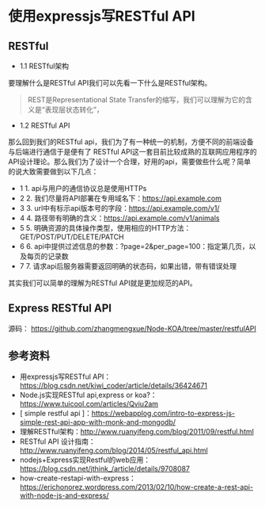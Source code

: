 # 使用expressjs写RESTful API

## RESTful

- 1.1 RESTful架构

要理解什么是RESTful API我们可以先看一下什么是RESTful架构。

>REST是Representational State Transfer的缩写，我们可以理解为它的含义是“表现层状态转化”，

- 1.2 RESTful API

那么回到我们的RESTful api，我们为了有一种统一的机制，方便不同的前端设备与后端进行通信于是便有了 RESTful API这一套目前比较成熟的互联网应用程序的API设计理论。那么我们为了设计一个合理，好用的api，需要做些什么呢？简单的说大致需要做到以下几点：

- 1 1. api与用户的通信协议总是使用HTTPs
- 2 2. 我们尽量将API部署在专用域名下：https://api.example.com
- 3 3. url中有标示api版本号的字段：https://api.example.com/v1/
- 4 4. 路径带有明确的含义：https://api.example.com/v1/animals
- 5 5. 明确资源的具体操作类型，使用相应的HTTP方法：GET/POST/PUT/DELETE/PATCH
- 6 6. api中提供过滤信息的参数：?page=2&per_page=100：指定第几页，以及每页的记录数
- 7 7. 请求api后服务器需要返回明确的状态码，如果出错，带有错误处理

其实我们可以简单的理解为RESTful API就是更加规范的API。

## Express RESTful API
源码： https://github.com/zhangmengxue/Node-KOA/tree/master/restfulAPI



## 参考资料
- 用expressjs写RESTful API：https://blog.csdn.net/kiwi_coder/article/details/36424671
- Node.js实现RESTful api,express or koa?： https://www.tuicool.com/articles/Qviu2am
- [ simple restful api ]：https://webapplog.com/intro-to-express-js-simple-rest-api-app-with-monk-and-mongodb/
- 理解RESTful架构：http://www.ruanyifeng.com/blog/2011/09/restful.html
- RESTful API 设计指南：http://www.ruanyifeng.com/blog/2014/05/restful_api.html
- nodejs+Express实现Restful的web应用：https://blog.csdn.net/jthink_/article/details/9708087
- how-create-restapi-with-express：https://erichonorez.wordpress.com/2013/02/10/how-create-a-rest-api-with-node-js-and-express/
